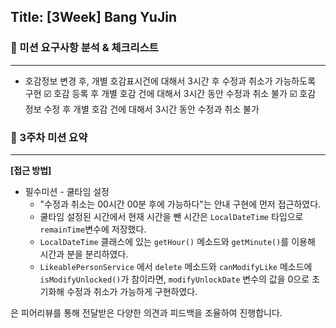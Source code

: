 ## Title: [3Week] Bang YuJin

### 📄 미션 요구사항 분석 & 체크리스트

---
- 호감정보 변경 후, 개별 호감표시건에 대해서 3시간 후 수정과 취소가 가능하도록 구현
  ☑️ 호감 등록 후 개별 호감 건에 대해서 3시간 동안 수정과 취소 불가
  ☑️ 호감 정보 수정 후 개별 호감 건에 대해서 3시간 동안 수정과 취소 불가


### 🦁 3주차 미션 요약

---

**[접근 방법]**
- 필수미션 - 쿨타임 설정
  - "수정과 취소는 00시간 00분 후에 가능하다"는 안내 구현에 먼저 접근하였다.
  - 쿨타임 설정된 시간에서 현재 시간을 뺀 시간은 `LocalDateTime` 타입으로 `remainTime`변수에 저장했다.
  - `LocalDateTime` 클래스에 있는 `getHour()` 메소드와 `getMinute()`를 이용해 시간과 분을 분리하였다.
  - `LikeablePersonService` 에서 `delete` 메소드와 `canModifyLike` 메소드에 `isModifyUnlocked()`가 참이라면, `modifyUnlockDate` 변수의 값을 0으로 초기화해 수정과 취소가 가능하게 구현하였다.


은 피어리뷰를 통해 전달받은 다양한 의견과 피드백을 조율하여 진행합니다.